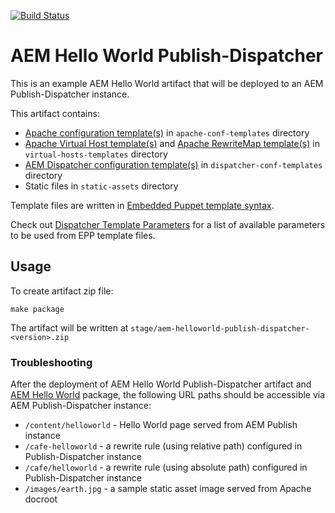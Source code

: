 [![Build Status](https://github.com/shinesolutions/aem-helloworld-publish-dispatcher/workflows/CI/badge.svg)](https://github.com/shinesolutions/aem-helloworld-publish-dispatcher/actions?query=workflow%3ACI)

# AEM Hello World Publish-Dispatcher

This is an example AEM Hello World artifact that will be deployed to an AEM Publish-Dispatcher instance.

This artifact contains:
* [Apache configuration template(s)](https://httpd.apache.org/docs/2.4/configuring.html) in `apache-conf-templates` directory
* [Apache Virtual Host template(s)](https://httpd.apache.org/docs/2.4/vhosts/) and [Apache RewriteMap template(s)](https://httpd.apache.org/docs/current/rewrite/rewritemap.html) in `virtual-hosts-templates` directory
* [AEM Dispatcher configuration template(s)](https://docs.adobe.com/docs/en/dispatcher/disp-config.html) in `dispatcher-conf-templates` directory
* Static files in `static-assets` directory

Template files are written in [Embedded Puppet template syntax](https://docs.puppet.com/puppet/4.10/lang_template_epp.html).

Check out [Dispatcher Template Parameters](https://github.com/shinesolutions/puppet-aem-curator/blob/master/docs/dispatcher-template-parameters.md) for a list of available parameters to be used from EPP template files.

## Usage

To create artifact zip file:

```
make package
```

The artifact will be written at `stage/aem-helloworld-publish-dispatcher-<version>.zip`

### Troubleshooting

After the deployment of AEM Hello World Publish-Dispatcher artifact and [AEM Hello World](https://github.com/shinesolutions/aem-helloworld/) package, the following URL paths should be accessible via AEM Publish-Dispatcher instance:

* `/content/helloworld` - Hello World page served from AEM Publish instance
* `/cafe-helloworld` - a rewrite rule (using relative path) configured in Publish-Dispatcher instance
* `/cafe/helloworld` - a rewrite rule (using absolute path) configured in Publish-Dispatcher instance
* `/images/earth.jpg` - a sample static asset image served from Apache docroot

